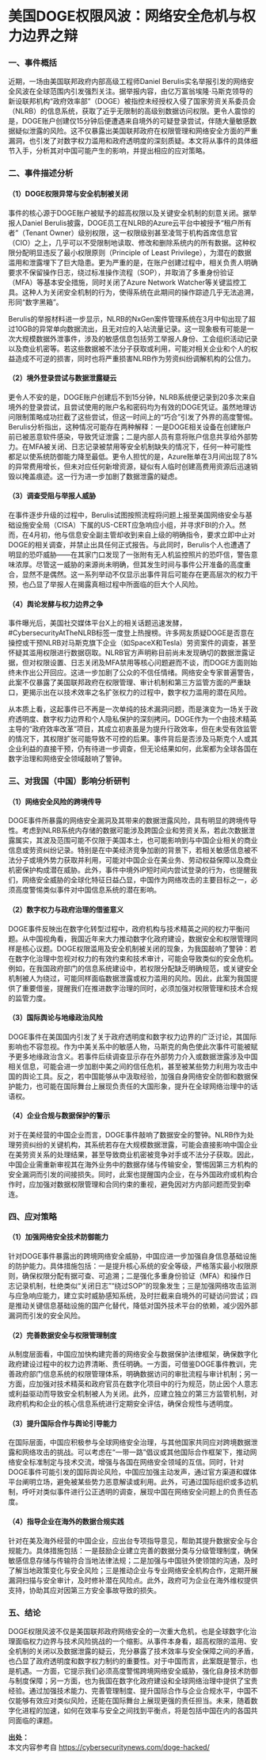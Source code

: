 # 美国DOGE权限风波：网络安全危机与权力边界之辩

### 一、事件概括

近期，一场由美国联邦政府内部高级工程师Daniel Berulis实名举报引发的网络安全风波在全球范围内引发强烈关注。据举报内容，由亿万富翁埃隆·马斯克领导的新设联邦机构“政府效率部”（DOGE）被指控未经授权入侵了国家劳资关系委员会（NLRB）的信息系统，获取了近乎无限制的高级别数据访问权限。更令人震惊的是，DOGE账户创建仅15分钟后便遭遇来自境外的可疑登录尝试，伴随大量敏感数据疑似泄露的风险。这不仅暴露出美国联邦政府在权限管理和网络安全方面的严重漏洞，也引发了对数字权力滥用和政府透明度的深刻质疑。本文将从事件的具体细节入手，分析其对中国可能产生的影响，并提出相应的应对策略。

### 二、事件描述分析

#### （1）DOGE权限异常与安全机制被关闭

事件的核心源于DOGE账户被赋予的超高权限以及关键安全机制的刻意关闭。据举报人Daniel Berulis披露，DOGE员工在NLRB的Azure云平台中被授予“租户所有者”（Tenant Owner）级别权限，这一权限级别甚至凌驾于机构首席信息官（CIO）之上，几乎可以不受限制地读取、修改和删除系统内的所有数据。这种权限分配明显违反了最小权限原则（Principle of Least Privilege），为潜在的数据滥用和泄露埋下了巨大隐患。更为严重的是，在账户创建过程中，相关负责人明确要求不保留操作日志，绕过标准操作流程（SOP），并取消了多重身份验证（MFA）等基本安全措施，同时关闭了Azure Network Watcher等关键监控工具。这种人为关闭安全机制的行为，使得系统在此期间的操作踪迹几乎无法追溯，形同“数字黑箱”。

Berulis的举报材料进一步显示，NLRB的NxGen案件管理系统在3月中旬出现了超过10GB的异常单向数据流出，且无对应的入站流量记录。这一现象极有可能是一次大规模数据外泄事件，涉及的敏感信息包括劳工举报人身份、工会组织活动记录以及商业机密等。若这些数据被不法分子获取或利用，可能对相关企业和个人的权益造成不可逆的损害，同时也将严重损害NLRB作为劳资纠纷调解机构的公信力。

#### （2）境外登录尝试与数据泄露疑云

更令人不安的是，DOGE账户创建后不到15分钟，NLRB系统便记录到20多次来自境外的登录尝试，且尝试使用的账户名和密码均为有效的DOGE凭证。虽然地理访问限制策略成功拦截了这些尝试，但这一时间上的“巧合”引发了外界的高度警惕。Berulis分析指出，这种情况可能存在两种解释：一是DOGE相关设备在创建账户前已被恶意软件感染，导致凭证泄露；二是内部人员有意将账户信息共享给外部势力。在MFA被关闭、日志记录被禁用等安全机制缺失的情况下，任何一种可能性都足以使系统防御能力降至最低。更令人担忧的是，Azure账单在3月间出现了8%的异常费用增长，但未对应任何新增资源，疑似有人临时创建高费用资源后迅速销毁以掩盖痕迹。这一行为进一步加剧了数据泄露的疑虑。

#### （3）调查受阻与举报人威胁

在事件逐步升级的过程中，Berulis试图按照流程将问题上报至美国网络安全与基础设施安全局（CISA）下属的US-CERT应急响应小组，并寻求FBI的介入。然而，在4月初，他与信息安全副主管却收到来自上级的明确指令，要求立即中止对DOGE的相关调查，并禁止出具任何正式报告。与此同时，Berulis个人也遭遇了明显的恐吓威胁——在其家门口发现了一张附有无人机监控照片的恐吓信，警告意味浓厚。尽管这一威胁的来源尚未明确，但其发生时间与事件公开准备的高度重合，显然不是偶然。这一系列举动不仅显示出事件背后可能存在更高层次的权力干预，也凸显了举报人在揭露真相过程中所面临的巨大个人风险。

#### （4）舆论发酵与权力边界之争

事件曝光后，美国社交媒体平台X上的相关话题迅速发酵，#CybersecurityAtTheNLRB标签一度登上热搜榜。许多网友质疑DOGE是否意在操控或干预NLRB对马斯克旗下企业（如SpaceX和Tesla）劳资案件的调查，甚至怀疑其滥用权限进行数据窃取。NLRB官方声明称目前尚未发现确切的数据泄露证据，但对权限设置、日志关闭及MFA禁用等核心问题避而不谈，而DOGE方面则始终未作出公开回应。这进一步加剧了公众的不信任情绪。网络安全专家普遍警告，此案不仅暴露了美国联邦政府在权限管理、审计机制和第三方监管方面的严重缺口，更揭示出在以技术效率之名扩张权力的过程中，数字权力滥用的潜在风险。

从本质上看，这起事件已不再是一次单纯的技术漏洞问题，而是演变为一场关于政府透明度、数字权力边界和个人隐私保护的深刻拷问。DOGE作为一个由技术精英主导的“政府效率改革”项目，其成立初衷虽是为提升行政效率，但在未受有效监管的情况下，其权限扩张可能导致不可控的后果。事件背后是否涉及马斯克个人或其企业利益的直接干预，仍有待进一步调查，但无论结果如何，此案都为全球各国在数字治理和网络安全领域敲响了警钟。

### 三、对我国（中国）影响分析研判

#### （1）网络安全风险的跨境传导

DOGE事件所暴露的网络安全漏洞及其带来的数据泄露风险，具有明显的跨境传导性。考虑到NLRB系统内存储的数据可能涉及跨国企业和劳资关系，若此次数据泄露属实，其波及范围可能不仅限于美国本土，也可能影响到与中国企业相关的商业信息或劳资纠纷记录。特别是在中美经济竞争加剧的背景下，若相关敏感信息被不法分子或境外势力获取并利用，可能对中国企业在美业务、劳动权益保障以及商业机密保护构成潜在威胁。此外，事件中境外IP短时间内尝试登录的行为，也提醒我们，网络安全威胁的全球化特征日益凸显，中国作为网络攻击的主要目标之一，必须高度警惕类似事件对中国信息系统的潜在影响。

#### （2）数字权力与政府治理的借鉴意义

DOGE事件反映出在数字化转型过程中，政府机构与技术精英之间的权力平衡问题。从中国视角看，我国近年来大力推动数字化政府建设，数据安全和权限管理同样是核心议题。DOGE权限滥用及安全机制被关闭的现象，为我国敲响了警钟：若在数字化治理中忽视对权力的有效约束和技术审计，可能会导致类似的安全危机。例如，在我国政府部门的信息系统建设中，若权限分配缺乏明确规范，或关键安全机制被人为绕过，可能同样面临数据泄露或权力滥用的风险。因此，此案为我国提供了重要借鉴，提醒我们在推进数字治理的同时，必须加强对权限管理和技术合规的监管力度。

#### （3）国际舆论与地缘政治风险

DOGE事件在美国国内引发了关于政府透明度和数字权力边界的广泛讨论，其国际影响也不容忽视。作为中美关系中的敏感人物，马斯克的角色使此次事件可能被赋予更多地缘政治含义。若事件后续调查显示存在外部势力介入或数据泄露涉及中国相关信息，可能会进一步加剧中美之间的信任危机，甚至被某些势力利用为攻击中国的舆论工具。反之，若中国能够从中汲取经验，加强自身网络安全防御和数据保护能力，也可能在国际舞台上展现负责任的大国形象，提升在全球网络治理中的话语权。

#### （4）企业合规与数据保护的警示

对于在美经营的中国企业而言，DOGE事件敲响了数据安全的警钟。NLRB作为处理劳资纠纷的关键机构，其系统若存在大规模数据泄露，可能会直接影响中国企业在美劳资关系的处理结果，甚至导致商业机密被竞争对手或不法分子获取。因此，中国企业需重新审视其在海外业务中的数据存储与传输安全，警惕因第三方机构的安全漏洞而引发的间接损失。同时，此案也提醒国内企业，在与外国政府或机构合作时，应加强对数据权限管理和合同约束的重视，避免因对方内部问题而受到牵连。

### 四、应对策略

#### （1）加强网络安全技术防御能力

针对DOGE事件暴露出的跨境网络安全威胁，中国应进一步加强自身信息基础设施的防护能力。具体措施包括：一是提升核心系统的安全等级，严格落实最小权限原则，确保权限分配有据可查、可追溯；二是强化多重身份验证（MFA）和操作日志记录机制，杜绝类似“关闭日志”“绕过SOP”的现象发生；三是加强网络攻击监测与应急响应能力，建立实时威胁感知系统，及时拦截来自境外的可疑访问尝试；四是推动关键信息基础设施的国产化替代，降低对国外技术平台的依赖，减少因外部漏洞而引发的安全风险。

#### （2）完善数据安全与权限管理制度

从制度层面看，中国应加快构建完善的网络安全与数据保护法律框架，确保数字化政府建设过程中的权力边界清晰、责任明确。一方面，可借鉴DOGE事件教训，完善政府部门信息系统的权限管理体系，明确数据访问的审批流程与审计机制；另一方面，应加强对技术精英和政府官员在数字化项目中的行为规范，防止因个人意志或利益驱动而导致安全机制被人为关闭。此外，应建立独立的第三方监管机制，对政府机构和企业的核心信息系统进行定期安全评估，确保合规性与透明度。

#### （3）提升国际合作与舆论引导能力

在国际层面，中国应积极参与全球网络安全治理，与其他国家共同应对跨境数据泄露和网络攻击的挑战。可以考虑在“一带一路”倡议或其他国际合作框架下，推动网络安全标准制定与技术交流，增强与各国在网络安全领域的互信。同时，针对DOGE事件可能引发的国际舆论风险，中国应加强主动发声，通过官方渠道和媒体平台阐明立场，避免被某些势力恶意解读或利用。此外，可通过国际组织或多边机制，呼吁对类似事件进行公正透明的调查，展现中国在网络安全问题上的负责任态度。

#### （4）指导企业在海外的数据合规实践

针对在美及海外经营的中国企业，应出台专项指导意见，帮助其提升数据安全与合规能力。具体措施包括：一是鼓励企业建立完善的数据分类与分级管理制度，确保敏感信息存储与传输符合当地法律法规；二是加强与中国驻外使领馆的沟通，及时了解当地政策变化与安全风险；三是推动企业与专业网络安全机构合作，定期开展漏洞扫描与安全审计，及时修补潜在风险点。此外，政府可为企业在海外维权提供支持，协助其应对因第三方安全事故导致的损失。

### 五、结论

DOGE权限风波不仅是美国联邦政府网络安全的一次重大危机，也是全球数字化治理面临权力边界与技术风险挑战的一个缩影。从事件本身看，超高权限的滥用、安全机制的关闭以及数据泄露的疑云，充分暴露了技术效率与安全保障之间的矛盾，也凸显了政府透明度和数字权力制约的重要性。对于中国而言，此案既是警示，也是机遇。一方面，它提示我们必须高度警惕跨境网络安全威胁，强化自身技术防御与制度保障；另一方面，也为我国在数字化政府建设和全球网络治理中提供了宝贵经验。通过加强技术能力、完善管理制度、提升国际合作与企业合规水平，中国不仅能够有效应对类似风险，还能在国际舞台上展现更强的责任担当。未来，随着数字化进程的加速，如何在效率与安全之间找到平衡点，将是包括中国在内的各国共同面临的课题。

**出处：**  
本文内容参考自 https://cybersecuritynews.com/doge-hacked/